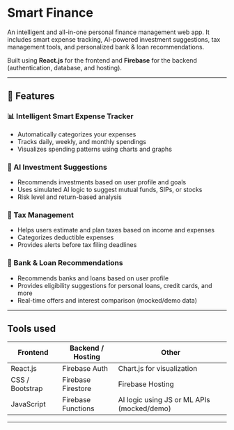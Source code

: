#  Smart Finance

An intelligent and all-in-one personal finance management web app. It includes smart expense tracking, AI-powered investment suggestions, tax management tools, and personalized bank & loan recommendations.

Built using **React.js** for the frontend and **Firebase** for the backend (authentication, database, and hosting).

---

## 🚀 Features

### 📊 Intelligent Smart Expense Tracker
- Automatically categorizes your expenses
- Tracks daily, weekly, and monthly spendings
- Visualizes spending patterns using charts and graphs

### 🤖 AI Investment Suggestions
- Recommends investments based on user profile and goals
- Uses simulated AI logic to suggest mutual funds, SIPs, or stocks
- Risk level and return-based analysis

### 🧾 Tax Management
- Helps users estimate and plan taxes based on income and expenses
- Categorizes deductible expenses
- Provides alerts before tax filing deadlines

### 🏦 Bank & Loan Recommendations
- Recommends banks and loans based on user profile
- Provides eligibility suggestions for personal loans, credit cards, and more
- Real-time offers and interest comparison (mocked/demo data)

---

##  Tools used

| Frontend | Backend / Hosting | Other |
|----------|-------------------|-------|
| React.js | Firebase Auth      | Chart.js for visualization |
| CSS / Bootstrap | Firebase Firestore | Firebase Hosting |
| JavaScript | Firebase Functions | AI logic using JS or ML APIs (mocked/demo) |

---
